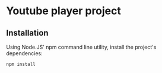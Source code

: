 # Youtube player project

## Installation

Using Node.JS' npm command line utility, install the project's dependencies:

`npm install`






